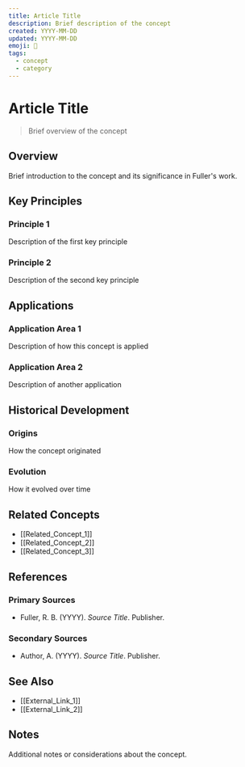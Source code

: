 ```yaml
---
title: Article Title
description: Brief description of the concept
created: YYYY-MM-DD
updated: YYYY-MM-DD
emoji: 🔄
tags:
  - concept
  - category
---
```


# Article Title

> Brief overview of the concept

## Overview

Brief introduction to the concept and its significance in Fuller's work.

## Key Principles

### Principle 1
Description of the first key principle

### Principle 2
Description of the second key principle

## Applications

### Application Area 1
Description of how this concept is applied

### Application Area 2
Description of another application

## Historical Development

### Origins
How the concept originated

### Evolution
How it evolved over time

## Related Concepts

- [[Related_Concept_1]]
- [[Related_Concept_2]]
- [[Related_Concept_3]]

## References

### Primary Sources
- Fuller, R. B. (YYYY). *Source Title*. Publisher.

### Secondary Sources
- Author, A. (YYYY). *Source Title*. Publisher.

## See Also

- [[External_Link_1]]
- [[External_Link_2]]

## Notes

Additional notes or considerations about the concept. 